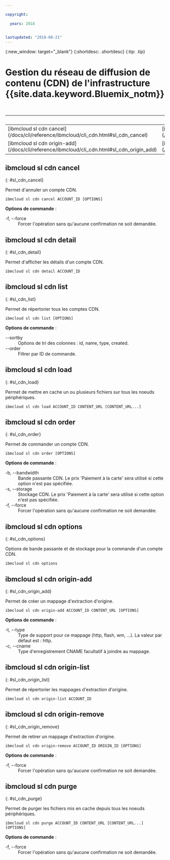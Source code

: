 ```yaml
---

copyright:

  years: 2018


lastupdated: "2018-08-21"
---
```


{:new_window: target="_blank"}
{:shortdesc: .shortdesc}
{:tip: .tip}

# Gestion du réseau de diffusion de contenu (CDN) de l'infrastructure {{site.data.keyword.Bluemix_notm}}

 <table summary="Commandes générales de l'infrastructure {{site.data.keyword.Bluemix_notm}}, classées par ordre alphabétique avec des liens vers des informations supplémentaires">
<caption>Tableau 1. Commandes CDN de l'infrastructure {{site.data.keyword.Bluemix_notm}}</caption>
 <thead>
 <th colspan="6">CDN de l'infrastructure {{site.data.keyword.Bluemix_notm}}</th>
 </thead>
 <tbody>
 <tr>
  <td>[ibmcloud sl cdn cancel](/docs/cli/reference/ibmcloud/cli_cdn.html#sl_cdn_cancel)</td>
  <td>[ibmcloud sl cdn detail](/docs/cli/reference/ibmcloud/cli_cdn.html#sl_cdn_detail)</td>
  <td>[ibmcloud sl cdn list](/docs/cli/reference/ibmcloud/cli_cdn.html#sl_cdn_list)</td>
  <td>[ibmcloud sl cdn load](/docs/cli/reference/ibmcloud/cli_cdn.html#sl_cdn_load)</td>
  <td>[ibmcloud sl cdn order](/docs/cli/reference/ibmcloud/cli_cdn.html#sl_cdn_order)</td>
  <td>[ibmcloud sl cdn options
](/docs/cli/reference/ibmcloud/cli_cdn.html#sl_cdn_options)</td>
   </tr>
 <tr>
  <td>[ibmcloud sl cdn origin-add](/docs/cli/reference/ibmcloud/cli_cdn.html#sl_cdn_origin_add)</td>
  <td>[ibmcloud sl cdn origin-list](/docs/cli/reference/ibmcloud/cli_cdn.html#sl_cdn_origin_list)</td>
  <td>[ibmcloud sl cdn origin-remove](/docs/cli/reference/ibmcloud/cli_cdn.html#sl_cdn_origin_remove)</td>
  <td>[ibmcloud sl cdn purge](/docs/cli/reference/ibmcloud/cli_cdn.html#sl_cdn_purge)</td>
  </tr>
   </tbody>
 </table>

 ## ibmcloud sl cdn cancel
{: #sl_cdn_cancel}

Permet d'annuler un compte CDN.
```
ibmcloud sl cdn cancel ACCOUNT_ID [OPTIONS]
```

<strong>Options de commande</strong> :
<dl>
<dt>-f, --force</dt>
<dd>Forcer l'opération sans qu'aucune confirmation ne soit demandée.</dd>
</dl>

## ibmcloud sl cdn detail
{: #sl_cdn_detail}

Permet d'afficher les détails d'un compte CDN.
```
ibmcloud sl cdn detail ACCOUNT_ID
```

## ibmcloud sl cdn list
{: #sl_cdn_list}

Permet de répertorier tous les comptes CDN.
```
ibmcloud sl cdn list [OPTIONS]
```

<strong>Options de commande</strong> :
<dl>
<dt>--sortby</dt>
<dd>Options de tri des colonnes : id, name, type, created.</dd>
<dt>--order</dt>
<dd>Filtrer par ID de commande.</dd>
</dl>

## ibmcloud sl cdn load
{: #sl_cdn_load}

Permet de mettre en cache un ou plusieurs fichiers sur tous les noeuds périphériques.
```
ibmcloud sl cdn load ACCOUNT_ID CONTENT_URL [CONTENT_URL...]
```

## ibmcloud sl cdn order
{: #sl_cdn_order}

Permet de commander un compte CDN.
```
ibmcloud sl cdn order [OPTIONS]
```

<strong>Options de commande</strong> :
<dl>
<dt>-b, --bandwidth</dt>
<dd>Bande passante CDN. Le prix 'Paiement à la carte' sera utilisé si cette option n'est pas spécifiée.</dd>
<dt>-s, --storage</dt>
<dd>Stockage CDN. Le prix 'Paiement à la carte' sera utilisé si cette option n'est pas spécifiée.</dd>
<dt>-f, --force</dt>
<dd>Forcer l'opération sans qu'aucune confirmation ne soit demandée.</dd>
</dl>

## ibmcloud sl cdn options
{: #sl_cdn_options}

Options de bande passante et de stockage pour la commande d'un compte CDN.
```
ibmcloud sl cdn options
```

## ibmcloud sl cdn origin-add
{: #sl_cdn_origin_add}

Permet de créer un mappage d'extraction d'origine.
```
ibmcloud sl cdn origin-add ACCOUNT_ID CONTENT_URL [OPTIONS]
```

<strong>Options de commande</strong> :
<dl>
<dt>-t, --type</dt>
<dd>Type de support pour ce mappage (http, flash, wm, ...). La valeur par défaut est : http.</dd>
<dt>-c, --cname</dt>
<dd>Type d'enregistrement CNAME facultatif à joindre au mappage.</dd>
</dl>

## ibmcloud sl cdn origin-list
{: #sl_cdn_origin_list}

Permet de répertorier les mappages d'extraction d'origine.
```
ibmcloud sl cdn origin-list ACCOUNT_ID
```

## ibmcloud sl cdn origin-remove
{: #sl_cdn_origin_remove}

Permet de retirer un mappage d'extraction d'origine.
```
ibmcloud sl cdn origin-remove ACCOUNT_ID ORIGIN_ID [OPTIONS]
```

<strong>Options de commande</strong> :
<dl>
<dt>-f, --force</dt>
<dd>Forcer l'opération sans qu'aucune confirmation ne soit demandée.</dd>
</dl>

## ibmcloud sl cdn purge
{: #sl_cdn_purge}

Permet de purger les fichiers mis en cache depuis tous les noeuds périphériques.
```
ibmcloud sl cdn purge ACCOUNT_ID CONTENT_URL [CONTENT_URL...] [OPTIONS]
```

<strong>Options de commande</strong> :
<dl>
<dt>-f, --force</dt>
<dd>Forcer l'opération sans qu'aucune confirmation ne soit demandée.</dd>
</dl>
